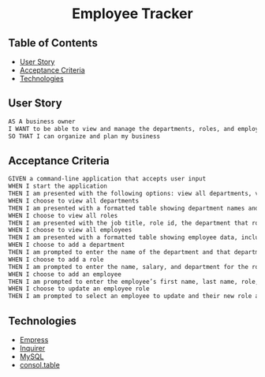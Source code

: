 <h1  align="center">Employee Tracker</h1>

## Table of Contents
- [User Story](#story)
- [Acceptance Criteria](#criteria)
- [Technologies](#tech)


## <a name="story">User Story</a>

```md
AS A business owner
I WANT to be able to view and manage the departments, roles, and employees in my company
SO THAT I can organize and plan my business
```

## <a name="criteria">Acceptance Criteria</a>

```md
GIVEN a command-line application that accepts user input
WHEN I start the application
THEN I am presented with the following options: view all departments, view all roles, view all employees, add a department, add a role, add an employee, and update an employee role
WHEN I choose to view all departments
THEN I am presented with a formatted table showing department names and department ids
WHEN I choose to view all roles
THEN I am presented with the job title, role id, the department that role belongs to, and the salary for that role
WHEN I choose to view all employees
THEN I am presented with a formatted table showing employee data, including employee ids, first names, last names, job titles, departments, salaries, and managers that the employees report to
WHEN I choose to add a department
THEN I am prompted to enter the name of the department and that department is added to the database
WHEN I choose to add a role
THEN I am prompted to enter the name, salary, and department for the role and that role is added to the database
WHEN I choose to add an employee
THEN I am prompted to enter the employee’s first name, last name, role, and manager, and that employee is added to the database
WHEN I choose to update an employee role
THEN I am prompted to select an employee to update and their new role and this information is updated in the database
```
## <a name="tech">Technologies</a>
- [Empress](http://expressjs.com/)
- [Inquirer](https://www.npmjs.com/package/inquirer)
- [MySQL](https://www.mysql.com/)
- [consol.table](https://www.npmjs.com/package/console.table)